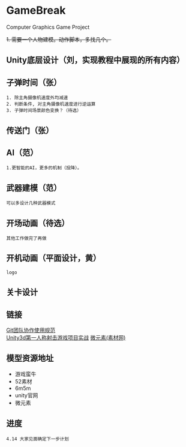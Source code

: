 # GameBreak
Computer Graphics Game Project

~~1. 需要一个人物建模。动作脚本，多找几个。~~


##  Unity底层设计（刘，实现教程中展现的所有内容）

##  子弹时间（张）
    1. 除主角摄像机速度外均减速
    2. 判断条件, 对主角摄像机速度进行逆运算
    3. 子弹时间场景颜色变换？（待选）
    
##  传送门（张）

##  AI（范）
    1.更智能的AI，更多的机制（投降）。
    

##  武器建模（范）
    可以多设计几种武器模式
    
##  开场动画（待选）
    其他工作做完了再做
    
##  开机动画（平面设计，黄）
    logo
    
##  关卡设计

## 链接
[Git团队协作使用规范](https://blog.csdn.net/u011077672/article/details/78819324)  
[Unity3d第一人称射击游戏项目实战](https://www.bilibili.com/video/av37116509?from=search&seid=13139258492896819105)
[微元素(素材网)](https://www.element3ds.com/)
## 模型资源地址
- 游戏蛮牛
- 52素材
- 6m5m
- unity官网
- 微元素
## 进度
    4.14 大家见面确定下一步计划
